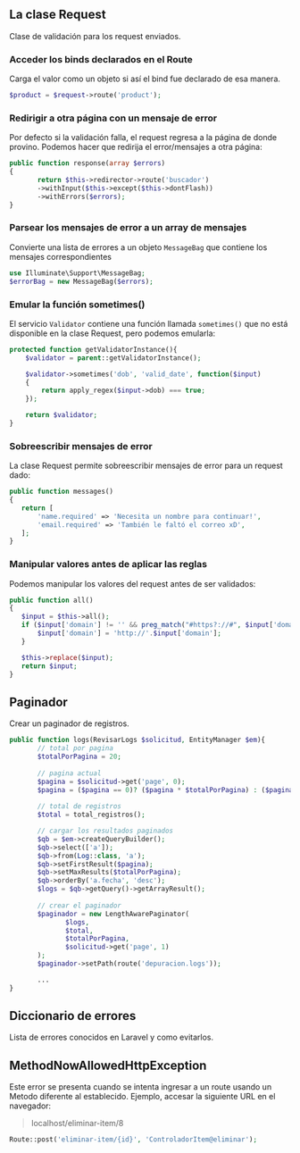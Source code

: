 ## La clase Request
Clase de validación para los request enviados.

### Acceder los binds declarados en el Route
Carga el valor como un objeto si así el bind fue declarado de esa manera.
```php
$product = $request->route('product');
```

### Redirigir a otra página con un mensaje de error
Por defecto si la validación falla, el request regresa a la página de donde provino. Podemos hacer que redirija el error/mensajes a otra página:
```php
public function response(array $errors)
{
       return $this->redirector->route('buscador')
       ->withInput($this->except($this->dontFlash))
       ->withErrors($errors);
}
```

### Parsear los mensajes de error a un array de mensajes
Convierte una lista de errores a un objeto `MessageBag` que contiene los mensajes correspondientes
```php
use Illuminate\Support\MessageBag;
$errorBag = new MessageBag($errors);
```

### Emular la función sometimes()
El servicio `Validator` contiene una función llamada `sometimes()` que no está disponible en la clase Request, pero podemos emularla:
```php
protected function getValidatorInstance(){
    $validator = parent::getValidatorInstance();

    $validator->sometimes('dob', 'valid_date', function($input)
    {
        return apply_regex($input->dob) === true;
    });

    return $validator;
}
```

### Sobreescribir mensajes de error
La clase Request permite sobreescribir mensajes de error para un request dado:
```php
public function messages()
{
   return [
       'name.required' => 'Necesita un nombre para continuar!',
       'email.required' => 'También le faltó el correo xD',
   ];
}
```

### Manipular valores antes de aplicar las reglas
Podemos manipular los valores del request antes de ser validados:
```php
public function all()
{
   $input = $this->all();
   if ($input['domain'] != '' && preg_match("#https?://#", $input['domain']) === 0) {
       $input['domain'] = 'http://'.$input['domain'];
   }

   $this->replace($input);
   return $input;
}
```

## Paginador
Crear un paginador de registros.
```php
public function logs(RevisarLogs $solicitud, EntityManager $em){
       // total por pagina
       $totalPorPagina = 20;
       
       // pagina actual
       $pagina = $solicitud->get('page', 0);
       $pagina = ($pagina == 0)? ($pagina * $totalPorPagina) : ($pagina * $totalPorPagina) - $totalPorPagina;
       
       // total de registros
       $total = total_registros();

       // cargar los resultados paginados
       $qb = $em->createQueryBuilder();
       $qb->select(['a']);
       $qb->from(Log::class, 'a');
       $qb->setFirstResult($pagina);
       $qb->setMaxResults($totalPorPagina);
       $qb->orderBy('a.fecha', 'desc');
       $logs = $qb->getQuery()->getArrayResult();
       
       // crear el paginador
       $paginador = new LengthAwarePaginator(
              $logs, 
              $total, 
              $totalPorPagina, 
              $solicitud->get('page', 1)
       );
       $paginador->setPath(route('depuracion.logs'));

       ...
}
```

## Diccionario de errores
Lista de errores conocidos en Laravel y como evitarlos.

## MethodNowAllowedHttpException
Este error se presenta cuando se intenta ingresar a un route usando un Metodo diferente al establecido. Ejemplo, accesar la siguiente URL en el navegador:

> localhost/eliminar-item/8

```php
Route::post('eliminar-item/{id}', 'ControladorItem@eliminar');
```
